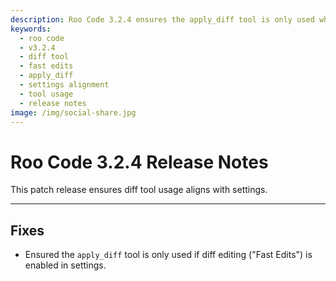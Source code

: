 ```yaml
---
description: Roo Code 3.2.4 ensures the apply_diff tool is only used when diff editing (Fast Edits) is enabled in settings for proper tool usage.
keywords:
  - roo code
  - v3.2.4
  - diff tool
  - fast edits
  - apply_diff
  - settings alignment
  - tool usage
  - release notes
image: /img/social-share.jpg
---
```


# Roo Code 3.2.4 Release Notes

This patch release ensures diff tool usage aligns with settings.

---

## Fixes

*   Ensured the `apply_diff` tool is only used if diff editing ("Fast Edits") is enabled in settings.